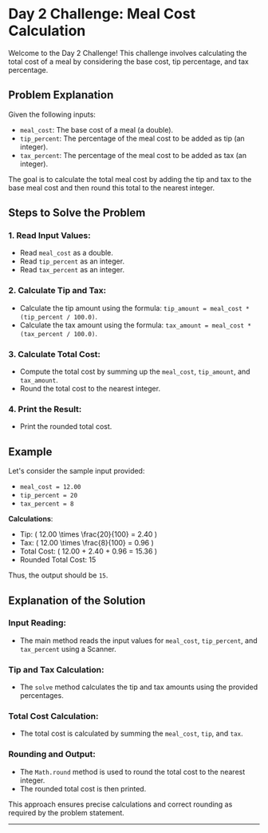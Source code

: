 # Day 2 Challenge: Meal Cost Calculation

Welcome to the Day 2 Challenge! This challenge involves calculating the total cost of a meal by considering the base cost, tip percentage, and tax percentage.

## Problem Explanation

Given the following inputs:
- `meal_cost`: The base cost of a meal (a double).
- `tip_percent`: The percentage of the meal cost to be added as tip (an integer).
- `tax_percent`: The percentage of the meal cost to be added as tax (an integer).

The goal is to calculate the total meal cost by adding the tip and tax to the base meal cost and then round this total to the nearest integer.

## Steps to Solve the Problem

### 1. Read Input Values:
- Read `meal_cost` as a double.
- Read `tip_percent` as an integer.
- Read `tax_percent` as an integer.

### 2. Calculate Tip and Tax:
- Calculate the tip amount using the formula: `tip_amount = meal_cost * (tip_percent / 100.0)`.
- Calculate the tax amount using the formula: `tax_amount = meal_cost * (tax_percent / 100.0)`.

### 3. Calculate Total Cost:
- Compute the total cost by summing up the `meal_cost`, `tip_amount`, and `tax_amount`.
- Round the total cost to the nearest integer.

### 4. Print the Result:
- Print the rounded total cost.

## Example

Let's consider the sample input provided:
- `meal_cost = 12.00`
- `tip_percent = 20`
- `tax_percent = 8`

**Calculations**:
- Tip: \( 12.00 \times \frac{20}{100} = 2.40 \)
- Tax: \( 12.00 \times \frac{8}{100} = 0.96 \)
- Total Cost: \( 12.00 + 2.40 + 0.96 = 15.36 \)
- Rounded Total Cost: 15

Thus, the output should be `15`.

## Explanation of the Solution

### Input Reading:
- The main method reads the input values for `meal_cost`, `tip_percent`, and `tax_percent` using a Scanner.

### Tip and Tax Calculation:
- The `solve` method calculates the tip and tax amounts using the provided percentages.

### Total Cost Calculation:
- The total cost is calculated by summing the `meal_cost`, `tip`, and `tax`.

### Rounding and Output:
- The `Math.round` method is used to round the total cost to the nearest integer.
- The rounded total cost is then printed.

This approach ensures precise calculations and correct rounding as required by the problem statement.

---
